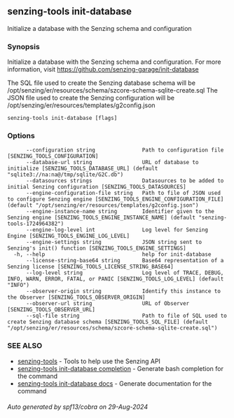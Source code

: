 ## senzing-tools init-database

Initialize a database with the Senzing schema and configuration

### Synopsis


Initialize a database with the Senzing schema and configuration.
For more information, visit https://github.com/senzing-garage/init-database
	
The SQL file used to create the Senzing database schema will be /opt/senzing/er/resources/schema/szcore-schema-sqlite-create.sql
The JSON file used to create the Senzing configuration  will be /opt/senzing/er/resources/templates/g2config.json

```
senzing-tools init-database [flags]
```

### Options

```
      --configuration string               Path to configuration file [SENZING_TOOLS_CONFIGURATION]
      --database-url string                URL of database to initialize [SENZING_TOOLS_DATABASE_URL] (default "sqlite3://na:na@/tmp/sqlite/G2C.db")
      --datasources strings                Datasources to be added to initial Senzing configuration [SENZING_TOOLS_DATASOURCES]
      --engine-configuration-file string   Path to file of JSON used to configure Senzing engine [SENZING_TOOLS_ENGINE_CONFIGURATION_FILE] (default "/opt/senzing/er/resources/templates/g2config.json")
      --engine-instance-name string        Identifier given to the Senzing engine [SENZING_TOOLS_ENGINE_INSTANCE_NAME] (default "senzing-tools-1724964382")
      --engine-log-level int               Log level for Senzing Engine [SENZING_TOOLS_ENGINE_LOG_LEVEL]
      --engine-settings string             JSON string sent to Senzing's init() function [SENZING_TOOLS_ENGINE_SETTINGS]
  -h, --help                               help for init-database
      --license-string-base64 string       Base64 representation of a Senzing license [SENZING_TOOLS_LICENSE_STRING_BASE64]
      --log-level string                   Log level of TRACE, DEBUG, INFO, WARN, ERROR, FATAL, or PANIC [SENZING_TOOLS_LOG_LEVEL] (default "INFO")
      --observer-origin string             Identify this instance to the Observer [SENZING_TOOLS_OBSERVER_ORIGIN]
      --observer-url string                URL of Observer [SENZING_TOOLS_OBSERVER_URL]
      --sql-file string                    Path to file of SQL used to create Senzing database schema [SENZING_TOOLS_SQL_FILE] (default "/opt/senzing/er/resources/schema/szcore-schema-sqlite-create.sql")
```

### SEE ALSO

* [senzing-tools](senzing-tools.md)	 - Tools to help use the Senzing API
* [senzing-tools init-database completion](senzing-tools_init-database_completion.md)	 - Generate bash completion for the command
* [senzing-tools init-database docs](senzing-tools_init-database_docs.md)	 - Generate documentation for the command

###### Auto generated by spf13/cobra on 29-Aug-2024
